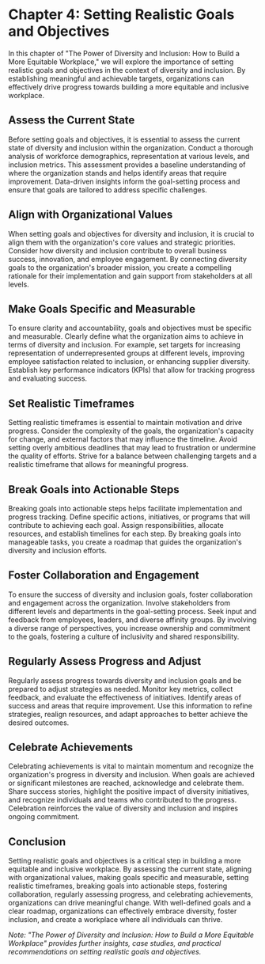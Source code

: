 Chapter 4: Setting Realistic Goals and Objectives
=================================================

In this chapter of "The Power of Diversity and Inclusion: How to Build a More Equitable Workplace," we will explore the importance of setting realistic goals and objectives in the context of diversity and inclusion. By establishing meaningful and achievable targets, organizations can effectively drive progress towards building a more equitable and inclusive workplace.

Assess the Current State
------------------------

Before setting goals and objectives, it is essential to assess the current state of diversity and inclusion within the organization. Conduct a thorough analysis of workforce demographics, representation at various levels, and inclusion metrics. This assessment provides a baseline understanding of where the organization stands and helps identify areas that require improvement. Data-driven insights inform the goal-setting process and ensure that goals are tailored to address specific challenges.

Align with Organizational Values
--------------------------------

When setting goals and objectives for diversity and inclusion, it is crucial to align them with the organization's core values and strategic priorities. Consider how diversity and inclusion contribute to overall business success, innovation, and employee engagement. By connecting diversity goals to the organization's broader mission, you create a compelling rationale for their implementation and gain support from stakeholders at all levels.

Make Goals Specific and Measurable
----------------------------------

To ensure clarity and accountability, goals and objectives must be specific and measurable. Clearly define what the organization aims to achieve in terms of diversity and inclusion. For example, set targets for increasing representation of underrepresented groups at different levels, improving employee satisfaction related to inclusion, or enhancing supplier diversity. Establish key performance indicators (KPIs) that allow for tracking progress and evaluating success.

Set Realistic Timeframes
------------------------

Setting realistic timeframes is essential to maintain motivation and drive progress. Consider the complexity of the goals, the organization's capacity for change, and external factors that may influence the timeline. Avoid setting overly ambitious deadlines that may lead to frustration or undermine the quality of efforts. Strive for a balance between challenging targets and a realistic timeframe that allows for meaningful progress.

Break Goals into Actionable Steps
---------------------------------

Breaking goals into actionable steps helps facilitate implementation and progress tracking. Define specific actions, initiatives, or programs that will contribute to achieving each goal. Assign responsibilities, allocate resources, and establish timelines for each step. By breaking goals into manageable tasks, you create a roadmap that guides the organization's diversity and inclusion efforts.

Foster Collaboration and Engagement
-----------------------------------

To ensure the success of diversity and inclusion goals, foster collaboration and engagement across the organization. Involve stakeholders from different levels and departments in the goal-setting process. Seek input and feedback from employees, leaders, and diverse affinity groups. By involving a diverse range of perspectives, you increase ownership and commitment to the goals, fostering a culture of inclusivity and shared responsibility.

Regularly Assess Progress and Adjust
------------------------------------

Regularly assess progress towards diversity and inclusion goals and be prepared to adjust strategies as needed. Monitor key metrics, collect feedback, and evaluate the effectiveness of initiatives. Identify areas of success and areas that require improvement. Use this information to refine strategies, realign resources, and adapt approaches to better achieve the desired outcomes.

Celebrate Achievements
----------------------

Celebrating achievements is vital to maintain momentum and recognize the organization's progress in diversity and inclusion. When goals are achieved or significant milestones are reached, acknowledge and celebrate them. Share success stories, highlight the positive impact of diversity initiatives, and recognize individuals and teams who contributed to the progress. Celebration reinforces the value of diversity and inclusion and inspires ongoing commitment.

Conclusion
----------

Setting realistic goals and objectives is a critical step in building a more equitable and inclusive workplace. By assessing the current state, aligning with organizational values, making goals specific and measurable, setting realistic timeframes, breaking goals into actionable steps, fostering collaboration, regularly assessing progress, and celebrating achievements, organizations can drive meaningful change. With well-defined goals and a clear roadmap, organizations can effectively embrace diversity, foster inclusion, and create a workplace where all individuals can thrive.

*Note: "The Power of Diversity and Inclusion: How to Build a More Equitable Workplace" provides further insights, case studies, and practical recommendations on setting realistic goals and objectives.*
